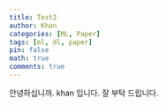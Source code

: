 ```yaml
---
title: Test2
author: Khan
categories: [ML, Paper]
tags: [ml, dl, paper]
pin: false
math: true
comments: true
---
```


안녕하십니까. khan 입니다. 잘 부탁 드립니다.
